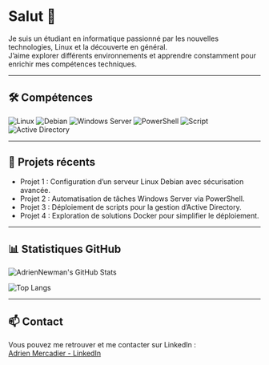 # Salut 👋

Je suis un étudiant en informatique passionné par les nouvelles technologies, Linux et la découverte en général.  
J’aime explorer différents environnements et apprendre constamment pour enrichir mes compétences techniques.

---

## 🛠️ Compétences

![Linux](https://img.shields.io/badge/Linux-FCC624?style=for-the-badge&logo=linux&logoColor=black)
![Debian](https://img.shields.io/badge/Debian-A81D33?style=for-the-badge&logo=debian&logoColor=white)
![Windows Server](https://img.shields.io/badge/Windows_Server-0078D6?style=for-the-badge&logo=windowsserver&logoColor=white)
![PowerShell](https://img.shields.io/badge/PowerShell-5391FE?style=for-the-badge&logo=powershell&logoColor=white)
![Script](https://img.shields.io/badge/Script-F7DF1E?style=for-the-badge&logo=script&logoColor=black)
![Active Directory](https://img.shields.io/badge/Active_Directory-0078D6?style=for-the-badge&logo=microsoftactive-directory&logoColor=white)

---

## 🚀 Projets récents

- Projet 1 : Configuration d’un serveur Linux Debian avec sécurisation avancée.
- Projet 2 : Automatisation de tâches Windows Server via PowerShell.
- Projet 3 : Déploiement de scripts pour la gestion d’Active Directory.
- Projet 4 : Exploration de solutions Docker pour simplifier le déploiement.

---

## 📊 Statistiques GitHub

![AdrienNewman's GitHub Stats](https://github-readme-stats.vercel.app/api?username=AdrienNewman&show_icons=true&count_private=true&theme=radical)

![Top Langs](https://github-readme-stats.vercel.app/api/top-langs/?username=AdrienNewman&layout=compact&theme=radical)

---

## 📫 Contact

Vous pouvez me retrouver et me contacter sur LinkedIn :  
[Adrien Mercadier - LinkedIn](https://www.linkedin.com/in/adrien-mercadier-978484100/)
